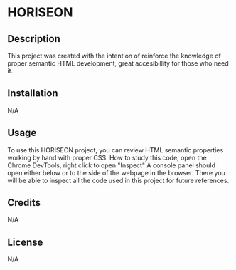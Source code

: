 # HORISEON

## Description

This project was created with the intention of reinforce the knowledge of proper semantic HTML development, great accesibillity for those who need it.
## Installation

N/A

## Usage

To use this HORISEON project, you can review HTML semantic properties working by hand with proper CSS. How to study this code, open the Chrome DevTools, right click to open "Inspect" A console panel should open either below or to the side of the webpage in the browser. There you will be able to inspect all the code used in this project for future references. 

## Credits

N/A

## License

N/A